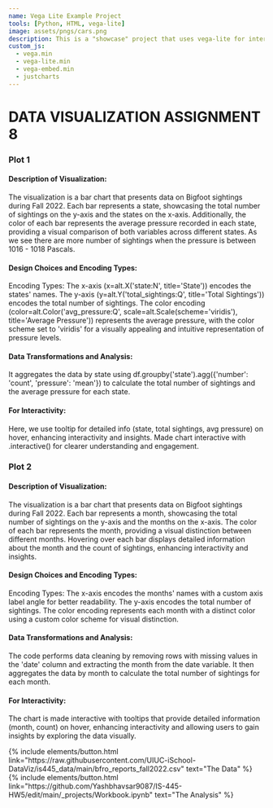 ```yaml
---
name: Vega Lite Example Project
tools: [Python, HTML, vega-lite]
image: assets/pngs/cars.png
description: This is a "showcase" project that uses vega-lite for interactive viz!
custom_js:
  - vega.min
  - vega-lite.min
  - vega-embed.min
  - justcharts
---
```


# DATA VISUALIZATION ASSIGNMENT 8


<vegachart schema-url="{{ site.baseurl }}/assets/json/plot1.json" style="width: 100%"></vegachart>






### Plot 1

#### Description of Visualization:
The visualization is a bar chart that presents data on Bigfoot sightings during Fall 2022. Each bar represents a state, showcasing the total number of sightings on the y-axis and the states on the x-axis. Additionally, the color of each bar represents the average pressure recorded in each state, providing a visual comparison of both variables across different states. As we see there are more number of sightings when the pressure is between 1016 - 1018 Pascals.

#### Design Choices and Encoding Types:
Encoding Types:
The x-axis (x=alt.X('state:N', title='State')) encodes the states' names.
The y-axis (y=alt.Y('total_sightings:Q', title='Total Sightings')) encodes the total number of sightings.
The color encoding (color=alt.Color('avg_pressure:Q', scale=alt.Scale(scheme='viridis'), title='Average Pressure')) represents the average pressure, with the color scheme set to 'viridis' for a visually appealing and intuitive representation of pressure levels.

#### Data Transformations and Analysis:
It aggregates the data by state using df.groupby('state').agg({'number': 'count', 'pressure': 'mean'}) to calculate the total number of sightings and the average pressure for each state.

#### For Interactivity: 
Here, we use tooltip for detailed info (state, total sightings, avg pressure) on hover, enhancing interactivity and insights. Made chart interactive with .interactive() for clearer understanding and engagement.


<vegachart schema-url="{{ site.baseurl }}/assets/json/plot2.json" style="width: 100%"></vegachart>

### Plot 2

#### Description of Visualization:
The visualization is a bar chart that presents data on Bigfoot sightings during Fall 2022. Each bar represents a month, showcasing the total number of sightings on the y-axis and the months on the x-axis. The color of each bar represents the month, providing a visual distinction between different months. Hovering over each bar displays detailed information about the month and the count of sightings, enhancing interactivity and insights.

#### Design Choices and Encoding Types:
Encoding Types:
The x-axis encodes the months' names with a custom axis label angle for better readability.
The y-axis encodes the total number of sightings.
The color encoding represents each month with a distinct color using a custom color scheme for visual distinction.

#### Data Transformations and Analysis:
The code performs data cleaning by removing rows with missing values in the 'date' column and extracting the month from the date variable. It then aggregates the data by month to calculate the total number of sightings for each month.

#### For Interactivity:
The chart is made interactive with tooltips that provide detailed information (month, count) on hover, enhancing interactivity and allowing users to gain insights by exploring the data visually.
  
<div class="left">
{% include elements/button.html link="https://raw.githubusercontent.com/UIUC-iSchool-DataViz/is445_data/main/bfro_reports_fall2022.csv" text="The Data" %}
</div>

<div class="right">
{% include elements/button.html link="https://github.com/Yashbhavsar9087/IS-445-HW5/edit/main/_projects/Workbook.ipynb" text="The Analysis" %}
</div>
